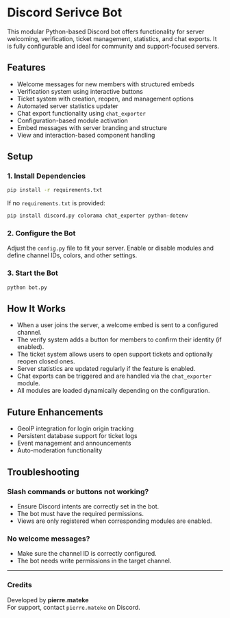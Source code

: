 
# Discord Serivce Bot

This modular Python-based Discord bot offers functionality for server welcoming, verification, ticket management, statistics, and chat exports. It is fully configurable and ideal for community and support-focused servers.

## Features

- Welcome messages for new members with structured embeds  
- Verification system using interactive buttons  
- Ticket system with creation, reopen, and management options  
- Automated server statistics updater  
- Chat export functionality using `chat_exporter`  
- Configuration-based module activation  
- Embed messages with server branding and structure  
- View and interaction-based component handling

## Setup

### 1. Install Dependencies

```bash
pip install -r requirements.txt
```

If no `requirements.txt` is provided:

```bash
pip install discord.py colorama chat_exporter python-dotenv
```

### 2. Configure the Bot

Adjust the `config.py` file to fit your server. Enable or disable modules and define channel IDs, colors, and other settings.

### 3. Start the Bot

```bash
python bot.py
```

## How It Works

- When a user joins the server, a welcome embed is sent to a configured channel.  
- The verify system adds a button for members to confirm their identity (if enabled).  
- The ticket system allows users to open support tickets and optionally reopen closed ones.  
- Server statistics are updated regularly if the feature is enabled.  
- Chat exports can be triggered and are handled via the `chat_exporter` module.  
- All modules are loaded dynamically depending on the configuration.

## Future Enhancements

- GeoIP integration for login origin tracking  
- Persistent database support for ticket logs  
- Event management and announcements  
- Auto-moderation functionality

## Troubleshooting

### Slash commands or buttons not working?
- Ensure Discord intents are correctly set in the bot.
- The bot must have the required permissions.
- Views are only registered when corresponding modules are enabled.

### No welcome messages?
- Make sure the channel ID is correctly configured.
- The bot needs write permissions in the target channel.

---

### Credits

Developed by **pierre.mateke**   
For support, contact `pierre.mateke` on Discord.
